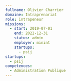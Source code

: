 ```yaml
---
fullname: Olivier Charrier
domaine: Intraprenariat
role: intrapeneur
missions:
  - start: 2019-07-01
    end: 2022-12-31
    status: admin
    employer: minint
    startups:
      - psij
startups:
  - psij
competences:
  - Administration Publique
---
```

